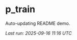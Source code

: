 # p_train

Auto-updating README demo.

<!--START_SECTION:status-->
_Last run: 2025-09-16 11:16 UTC_
<!--END_SECTION:status-->












































































































































































































































































































































































































































































































































































































































